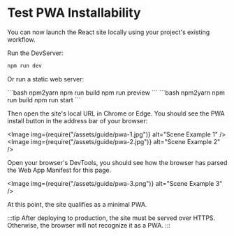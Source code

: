 # Test PWA Installability

You can now launch the React site locally using your project's existing workflow.

Run the DevServer:

```bash npm2yarn
npm run dev
```

Or run a static web server:

<Tabs>
<TabItem value="vite" label="Vite">
```bash npm2yarn
npm run build
npm run preview
```
</TabItem>
<TabItem value="next" label="Next.js">
```bash npm2yarn
npm run build
npm run start
```
</TabItem>
</Tabs>

Then open the site's local URL in Chrome or Edge. You should see the PWA install button in the address bar of your browser:

<Image img={require("/assets/guide/pwa-1.jpg")} alt="Scene Example 1" />
<Image img={require("/assets/guide/pwa-2.jpg")} alt="Scene Example 2" />

Open your browser's DevTools, you should see how the browser has parsed the Web App Manifest for this page.

<Image img={require("/assets/guide/pwa-3.png")} alt="Scene Example 3" />

At this point, the site qualifies as a minimal PWA.

:::tip
After deploying to production, the site must be served over HTTPS. Otherwise, the browser will not recognize it as a PWA.
:::
